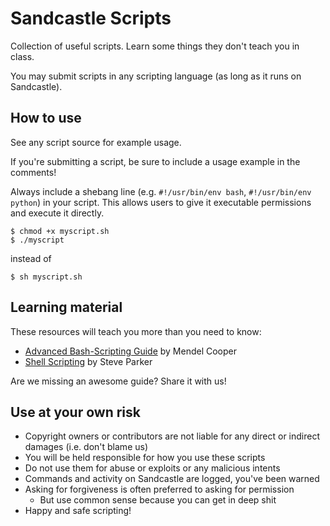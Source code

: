 Sandcastle Scripts
==================

Collection of useful scripts. Learn some things they don't teach you in class.

You may submit scripts in any scripting language (as long as it runs on Sandcastle).

How to use
----------
See any script source for example usage.

If you're submitting a script, be sure to include a usage example in the comments!

Always include a shebang line (e.g. `#!/usr/bin/env bash`, `#!/usr/bin/env python`) in your script.
This allows users to give it executable permissions and execute it directly.

    $ chmod +x myscript.sh
    $ ./myscript
    
instead of
    
    $ sh myscript.sh
    
Learning material
-----------------
These resources will teach you more than you need to know:

* [Advanced Bash-Scripting Guide](http://www.tldp.org/LDP/abs/) by Mendel Cooper
* [Shell Scripting](http://steve-parker.org/sh/sh.shtml) by Steve Parker

Are we missing an awesome guide? Share it with us!
    
Use at your own risk
--------------------

* Copyright owners or contributors are not liable for any direct or indirect damages (i.e. don't blame us)
* You will be held responsible for how you use these scripts
* Do not use them for abuse or exploits or any malicious intents
* Commands and activity on Sandcastle are logged, you've been warned
* Asking for forgiveness is often preferred to asking for permission
  + But use common sense because you can get in deep shit
* Happy and safe scripting!
